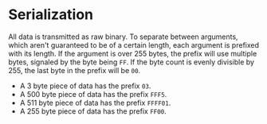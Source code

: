 # Serialization

All data is transmitted as raw binary. To separate between arguments, which aren't guaranteed to be of a certain length, each argument is prefixed with its length. If the argument is over 255 bytes, the prefix will use multiple bytes, signaled by the byte being `FF`. If the byte count is evenly divisible by 255, the last byte in the prefix will be `00`.

- A 3 byte piece of data has the prefix `03`.
- A 500 byte piece of data has the prefix `FFF5`.
- A 511 byte piece of data has the prefix `FFFF01`.
- A 255 byte piece of data has the prefix `FF00`.
